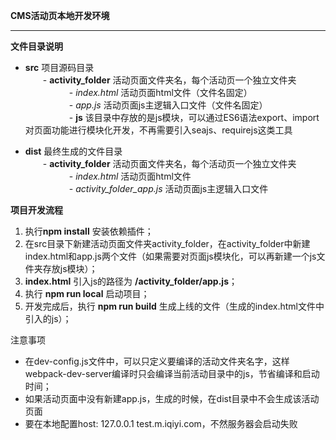 **CMS活动页本地开发环境** 
***
**文件目录说明**
* **src** 项目源码目录  
&emsp;&emsp;- **activity_folder** 活动页面文件夹名，每个活动页一个独立文件夹  
&emsp;&emsp;&emsp;&emsp;&emsp;- *index.html*  活动页面html文件（文件名固定）  
&emsp;&emsp;&emsp;&emsp;&emsp;- *app.js* 活动页面js主逻辑入口文件（文件名固定）  
&emsp;&emsp;&emsp;&emsp;&emsp;- **js** 该目录中存放的是js模块，可以通过ES6语法export、import对页面功能进行模块化开发，不再需要引入seajs、requirejs这类工具

- **dist** 最终生成的文件目录  
&emsp;&emsp;- **activity_folder** 活动页面文件夹名，每个活动页一个独立文件夹  
&emsp;&emsp;&emsp;&emsp;&emsp;- *index.html*  活动页面html文件  
&emsp;&emsp;&emsp;&emsp;&emsp;- *activity_folder_app.js* 活动页面js主逻辑入口文件

**项目开发流程**
1. 执行**npm install** 安装依赖插件；
2. 在src目录下新建活动页面文件夹activity_folder，在activity_folder中新建index.html和app.js两个文件（如果需要对页面js模块化，可以再新建一个js文件夹存放js模块）；
3. **index.html** 引入js的路径为 **/activity_folder/app.js**；
4. 执行 **npm run local** 启动项目；
5. 开发完成后，执行 **npm run build** 生成上线的文件（生成的index.html文件中引入的js）；

注意事项
* 在dev-config.js文件中，可以只定义要编译的活动文件夹名字，这样webpack-dev-server编译时只会编译当前活动目录中的js，节省编译和启动时间；
* 如果活动页面中没有新建app.js，生成的时候，在dist目录中不会生成该活动页面
* 要在本地配置host: 127.0.0.1 test.m.iqiyi.com，不然服务器会启动失败


